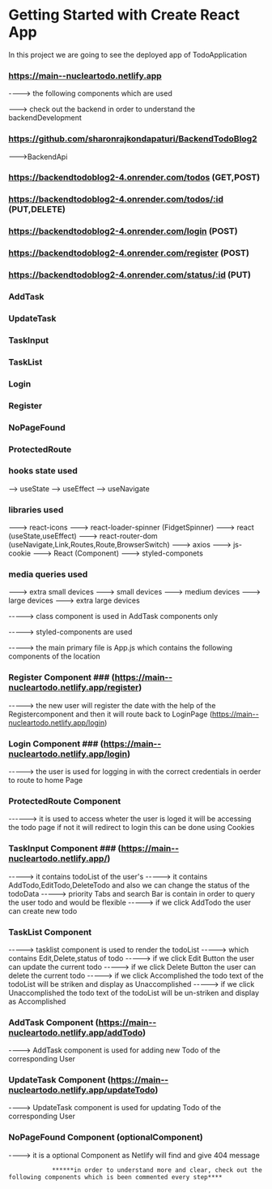 # Getting Started with Create React App

In this project we are going to see the deployed app of TodoApplication 

### https://main--nucleartodo.netlify.app

----> the following components which are used

---> check out the backend in order to understand the backendDevelopment
### https://github.com/sharonrajkondapaturi/BackendTodoBlog2 

--->BackendApi
### https://backendtodoblog2-4.onrender.com/todos (GET,POST)
### https://backendtodoblog2-4.onrender.com/todos/:id (PUT,DELETE)
### https://backendtodoblog2-4.onrender.com/login (POST)
### https://backendtodoblog2-4.onrender.com/register (POST)
### https://backendtodoblog2-4.onrender.com/status/:id (PUT)

### AddTask
### UpdateTask
### TaskInput
### TaskList
### Login
### Register
### NoPageFound
### ProtectedRoute

### hooks state used
--> useState
--> useEffect
--> useNavigate

### libraries used
---> react-icons
---> react-loader-spinner (FidgetSpinner)
---> react (useState,useEffect)
---> react-router-dom (useNavigate,Link,Routes,Route,BrowserSwitch)
---> axios
---> js-cookie
---> React (Component)
---> styled-componets

### media queries used
---> extra small devices
---> small devices
---> medium devices
---> large devices
---> extra large devices


-----> class component is used in AddTask components only

-----> styled-components are used 

-----> the main primary file is App.js which contains the following components of the location

### Register Component ### (https://main--nucleartodo.netlify.app/register)

-----> the new user will register the date with the help of the Registercomponent and then it will route back to LoginPage (https://main--nucleartodo.netlify.app/login)

### Login Component ### (https://main--nucleartodo.netlify.app/login)

-----> the user is used for logging in with the correct credentials in oerder to route to home Page

### ProtectedRoute Component 

------> it is used to access wheter the user is loged it will be accessing the todo page if not it will redirect to login this can be done using Cookies

### TaskInput Component ### (https://main--nucleartodo.netlify.app/)

-----> it contains todoList of the user's
-----> it contains AddTodo,EditTodo,DeleteTodo and also we can change the status of the todoData
-----> priority Tabs and search Bar is contain in order to query the user todo and would be flexible
-----> if we click AddTodo the user can create new todo 

### TaskList Component 

-----> tasklist component is used to render the todoList 
-----> which contains Edit,Delete,status of todo
-----> if we click Edit Button the user can update the current todo
-----> if we click Delete Button the user can delete the current todo
-----> if we click Accomplished the todo text of the todoList will be striken and display as Unaccomplished 
-----> if we click Unaccomplished the todo text of the todoList will be un-striken and display as Accomplished 

### AddTask Component (https://main--nucleartodo.netlify.app/addTodo)

----> AddTask component is used for adding new Todo of the corresponding User

### UpdateTask Component (https://main--nucleartodo.netlify.app/updateTodo)

----> UpdateTask component is used for updating Todo of the corresponding User

### NoPageFound Component (optionalComponent)

----> it is a optional Component as Netlify will find and give 404 message


                ******in order to understand more and clear, check out the following components which is been commented every step****

                                 
